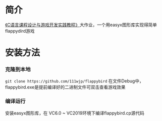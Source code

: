 # 简介
[《C语言课程设计与游戏开发实践教程》](https://zhuanlan.zhihu.com/p/28264721)大作业，一个用easyx图形库实现得简单flappydird游戏

# 安装方法
### 克隆到本地
` git clone https://github.com/111wjp/flappybird `
    在文件Debug中，flappybird.exe是提前编译好的二进制文件可双击查看游戏效果

### 编译运行
   安装easyx图形库，在 VC6.0 ~ VC2019环境下编译flappybird.cp源代码
